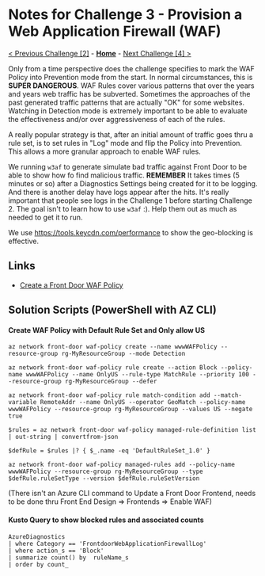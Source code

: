 # Notes for Challenge 3 - Provision a Web Application Firewall (WAF)

 [< Previous Challenge [2]](./Solution01.md) - **[Home](./README.md)** - [Next Challenge [4] >](./Solution03.md)


Only from a time perspective does the challenge specifies to mark the WAF Policy into Prevention mode from the start.  In normal circumstances, this is **SUPER DANGEROUS**.  WAF Rules cover various patterns that over the years and years web traffic has be subverted.  Sometimes the approaches of the past generated traffic patterns that are actually "OK" for some websites.  Watching in Detection mode is extremely important to be able to evaluate the effectiveness and/or over aggressiveness of each of the rules.

A really popular strategy is that, after an initial amount of traffic goes thru a rule set, is to set rules in "Log" mode and flip the Policy into Prevention.  This allows a more granular approach to enable WAF rules.  

We running `w3af` to generate simulate bad traffic against Front Door to be able to show how fo find malicious traffic.  **REMEMBER** It takes times (5 minutes or so) after a Diagnostics Settings being created for it to be logging.  And there is another delay have logs appear after the hits.  It's really important that people see logs in the Challenge 1 before starting Challenge 2.  The goal isn't to learn how to use `w3af` :).  Help them out as much as needed to get it to run.

We use https://tools.keycdn.com/performance to show the geo-blocking is effective.

## Links
- [Create a Front Door WAF Policy](https://docs.microsoft.com/en-us/azure/web-application-firewall/afds/waf-front-door-create-portal)
  
## Solution Scripts (PowerShell with AZ CLI)

#### Create WAF Policy with Default Rule Set and Only allow US

```
az network front-door waf-policy create --name wwwWAFPolicy --resource-group rg-MyResourceGroup --mode Detection

az network front-door waf-policy rule create --action Block --policy-name wwwWAFPolicy --name OnlyUS --rule-type MatchRule --priority 100 --resource-group rg-MyResourceGroup --defer

az network front-door waf-policy rule match-condition add --match-variable RemoteAddr --name OnlyUS --operator GeoMatch --policy-name wwwWAFPolicy --resource-group rg-MyResourceGroup --values US --negate true

$rules = az network front-door waf-policy managed-rule-definition list | out-string | convertfrom-json

$defRule = $rules |? { $_.name -eq 'DefaultRuleSet_1.0' }

az network front-door waf-policy managed-rules add --policy-name wwwWAFPolicy --resource-group rg-MyResourceGroup --type $defRule.ruleSetType --version $defRule.ruleSetVersion
```

(There isn't an Azure CLI command to Update a Front Door Frontend, needs to be done thru Front End Design => Frontends => Enable WAF)

#### Kusto Query to show blocked rules and associated counts

```
AzureDiagnostics 
| where Category == 'FrontdoorWebApplicationFirewallLog'
| where action_s == 'Block'
| summarize count() by  ruleName_s 
| order by count_
```